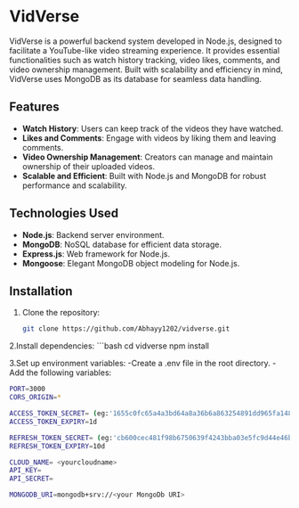# VidVerse

VidVerse is a powerful backend system developed in Node.js, designed to facilitate a YouTube-like video streaming experience. It provides essential functionalities such as watch history tracking, video likes, comments, and video ownership management. Built with scalability and efficiency in mind, VidVerse uses MongoDB as its database for seamless data handling.

## Features

- **Watch History**: Users can keep track of the videos they have watched.
- **Likes and Comments**: Engage with videos by liking them and leaving comments.
- **Video Ownership Management**: Creators can manage and maintain ownership of their uploaded videos.
- **Scalable and Efficient**: Built with Node.js and MongoDB for robust performance and scalability.

## Technologies Used

- **Node.js**: Backend server environment.
- **MongoDB**: NoSQL database for efficient data storage.
- **Express.js**: Web framework for Node.js.
- **Mongoose**: Elegant MongoDB object modeling for Node.js.

## Installation

1. Clone the repository:
   ```bash
   git clone https://github.com/Abhayy1202/vidverse.git
2.Install dependencies:
    ```bash
    cd vidverse
    npm install
    
3.Set up environment variables:
  -Create a .env file in the root directory.
  -Add the following variables:
  ```bash
  PORT=3000
 CORS_ORIGIN=*

ACCESS_TOKEN_SECRET= (eg:'1655c0fc65a4a3bd64a8a36b6a863254891dd965fa1480')
ACCESS_TOKEN_EXPIRY=1d

REFRESH_TOKEN_SECRET= (eg:'cb600cec481f98b6750639f4243bba03e5fc9d44e46b5776')
REFRESH_TOKEN_EXPIRY=10d

CLOUD_NAME= <yourcloudname>
API_KEY= 
API_SECRET= 

MONGODB_URI=mongodb+srv://<your MongoDb URI>



  
